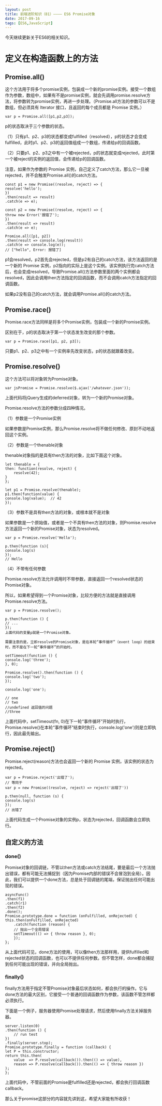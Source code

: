 ```yaml
---
layout: post
title: 前端进阶知识（81）———— ES6 Promise对象
date: 2017-09-16
tags: [ES6,JavaScript]
---
```


今天继续更新关于ES6的相关知识。

# 定义在构造函数上的方法

## Promise.all()

这个方法用于将多个promise实例，包装成一个新的promise实例。接受一个数组作为参数，数组中，如果有不是promise实例，就会先调用promise.resolve方法，将参数转为promise实例，再进一步处理。（Promise.all方法的参数可以不是数组，但必须具有 Iterator 接口，且返回的每个成员都是 Promise 实例。）

    var p = Promise.all([p1,p2,p3]);

p的状态取决于三个参数的状态。

（1）只有p1、p2、p3的状态都变成fulfilled（resolved），p的状态才会变成fulfilled，此时p1、p2、p3的返回值组成一个数组，传递给p的回调函数。

（2）只要p1、p2、p3之中有一个被rejected，p的状态就变成rejected，此时第一个被reject的实例的返回值，会传递给p的回调函数。

注意，如果作为参数的 Promise 实例，自己定义了catch方法，那么它一旦被rejected，并不会触发Promise.all()的catch方法。

    const p1 = new Promise((resolve, reject) => {
    resolve('hello');
    })
    .then(result => result)
    .catch(e => e);

    const p2 = new Promise((resolve, reject) => {
    throw new Error('报错了');
    })
    .then(result => result)
    .catch(e => e);

    Promise.all([p1, p2])
    .then(result => console.log(result))
    .catch(e => console.log(e));
    // ["hello", Error: 报错了]

p1会resolved，p2首先会rejected，但是p2有自己的catch方法，该方法返回的是一个新的 Promise 实例，p2指向的实际上是这个实例。该实例执行完catch方法后，也会变成resolved，导致Promise.all()方法参数里面的两个实例都会resolved，因此会调用then方法指定的回调函数，而不会调用catch方法指定的回调函数。

如果p2没有自己的catch方法，就会调用Promise.all()的catch方法。

## Promise.race()

Promise.race方法同样是将多个Promise实例，包装成一个新的Promise实例。

区别在于，p的状态取决于第一个状态发生改变的那个参数。

    var p = Promise.race([p1, p2, p3]);

只要p1、p2、p3之中有一个实例率先改变状态，p的状态就跟着改变。

## Promise.resolve()

这个方法可以将对象转为Promise对象。

    var jsPromise = Promise.resolve($.ajax('/whatever.json'));

上面代码将jQuery生成的deferred对象，转为一个新的Promise对象。

Promise.resolve方法的参数分成四种情况。

（1）参数是一个Promise实例

如果参数是Promise实例，那么Promise.resolve将不做任何修改、原封不动地返回这个实例。

（2）参数是一个thenable对象

thenable对象指的是具有then方法的对象，比如下面这个对象。

    let thenable = {
    then: function(resolve, reject) {
        resolve(42);
    }
    };

    let p1 = Promise.resolve(thenable);
    p1.then(function(value) {
    console.log(value);  // 42
    });

（3）参数不是具有then方法的对象，或根本就不是对象

如果参数是一个原始值，或者是一个不具有then方法的对象，则Promise.resolve方法返回一个新的Promise对象，状态为resolved。

    var p = Promise.resolve('Hello');

    p.then(function (s){
    console.log(s)
    });
    // Hello

（4）不带有任何参数

Promise.resolve方法允许调用时不带参数，直接返回一个resolved状态的Promise对象。

所以，如果希望得到一个Promise对象，比较方便的方法就是直接调用Promise.resolve方法。

    var p = Promise.resolve();

    p.then(function () {
    // ...
    });
    上面代码的变量p就是一个Promise对象。

    需要注意的是，立即resolve的Promise对象，是在本轮“事件循环”（event loop）的结束时，而不是在下一轮“事件循环”的开始时。

    setTimeout(function () {
    console.log('three');
    }, 0);

    Promise.resolve().then(function () {
    console.log('two');
    });

    console.log('one');

    // one
    // two
    //undefined 返回值的问题
    //three

上面代码中，setTimeout(fn, 0)在下一轮“事件循环”开始时执行，Promise.resolve()在本轮“事件循环”结束时执行，console.log('one')则是立即执行，因此最先输出。

## Promise.reject()

Promise.reject(reason)方法也会返回一个新的 Promise 实例，该实例的状态为rejected。

    var p = Promise.reject('出错了');
    // 等同于
    var p = new Promise((resolve, reject) => reject('出错了'))

    p.then(null, function (s) {
    console.log(s)
    });
    // 出错了

上面代码生成一个Promise对象的实例p，状态为rejected，回调函数会立即执行。

## 自定义的方法

### done()

Promise对象的回调链，不管以then方法或catch方法结尾，要是最后一个方法抛出错误，都有可能无法捕捉到（因为Promise内部的错误不会冒泡到全局）。因此，我们可以提供一个done方法，总是处于回调链的尾端，保证抛出任何可能出现的错误。

    asyncFunc()
    .then(f1)
    .catch(r1)
    .then(f2)
    .done();
    Promise.prototype.done = function (onFulfilled, onRejected) {
    this.then(onFulfilled, onRejected)
        .catch(function (reason) {
        // 抛出一个全局错误
        setTimeout(() => { throw reason }, 0);
        });
    };

从上面代码可见，done方法的使用，可以像then方法那样用，提供fulfilled和rejected状态的回调函数，也可以不提供任何参数。但不管怎样，done都会捕捉到任何可能出现的错误，并向全局抛出。

### finally()

finally方法用于指定不管Promise对象最后状态如何，都会执行的操作。它与done方法的最大区别，它接受一个普通的回调函数作为参数，该函数不管怎样都必须执行。

下面是一个例子，服务器使用Promise处理请求，然后使用finally方法关掉服务器。

    server.listen(0)
    .then(function () {
        // run test
    })
    .finally(server.stop);
    Promise.prototype.finally = function (callback) {
    let P = this.constructor;
    return this.then(
        value  => P.resolve(callback()).then(() => value),
        reason => P.resolve(callback()).then(() => { throw reason })
    );
    };

上面代码中，不管前面的Promise是fulfilled还是rejected，都会执行回调函数callback。

那么关于promise这部分的内容就先讲到这，希望大家能有所收获！




